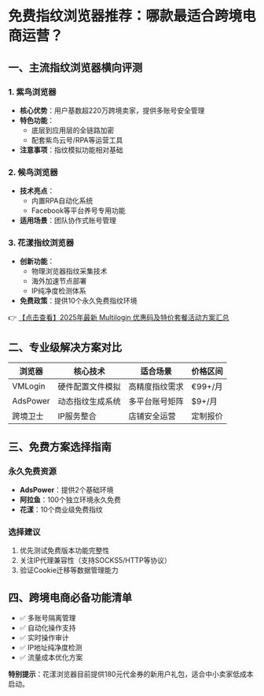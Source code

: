# 免费指纹浏览器推荐：哪款最适合跨境电商运营？

## 一、主流指纹浏览器横向评测

### 1. 紫鸟浏览器
- **核心优势**：用户基数超220万跨境卖家，提供多账号安全管理
- **特色功能**：
  - 底层到应用层的全链路加密
  - 配套紫鸟云号/RPA等运营工具
- **注意事项**：指纹模拟功能相对基础

### 2. 候鸟浏览器
- **技术亮点**：
  - 内置RPA自动化系统
  - Facebook等平台养号专用功能
- **适用场景**：团队协作式账号管理

### 3. 花漾指纹浏览器
- **创新功能**：
  - 物理浏览器指纹采集技术
  - 海外加速节点部署
  - IP纯净度检测体系
- **免费政策**：提供10个永久免费指纹环境

👉 [【点击查看】2025年最新 Multilogin 优惠码及特价套餐活动方案汇总](https://bit.ly/multIlogin)

## 二、专业级解决方案对比

| 浏览器       | 核心技术               | 适合场景          | 价格区间      |
|--------------|------------------------|-------------------|-------------|
| VMLogin      | 硬件配置文件模拟       | 高精度指纹需求    | €99+/月     |
| AdsPower     | 动态指纹生成系统       | 多平台账号矩阵    | $9+/月      |
| 跨境卫士     | IP服务整合             | 店铺安全运营      | 定制报价     |

## 三、免费方案选择指南

### 永久免费资源
- **AdsPower**：提供2个基础环境
- **阿拉鱼**：100个独立环境永久免费
- **花漾**：10个商业级免费指纹

### 选择建议
1. 优先测试免费版本功能完整性
2. 关注IP代理兼容性（支持SOCKS5/HTTP等协议）
3. 验证Cookie迁移等数据管理能力

## 四、跨境电商必备功能清单
- ✅ 多账号隔离管理
- ✅ 自动化操作支持
- ✅ 实时操作审计
- ✅ IP地址纯净度检测
- ✅ 流量成本优化方案

**特别提示**：花漾浏览器目前提供180元代金券的新用户礼包，适合中小卖家低成本启动。